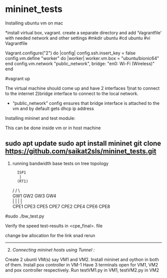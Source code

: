 # mininet_tests
Installing ubuntu vm on mac

*install virtual box, vagrant.
create a separate directory and add ‘Vagrantfile’ with needed network and other settings
#mkdir ubuntu
#cd ubuntu
#vi Vagrantfile

Vagrant.configure("2") do |config|
  config.ssh.insert_key = false
  config.vm.define "worker" do |worker|
    worker.vm.box = "ubuntu/bionic64"
  end
  config.vm.network "public_network", bridge: "en0: Wi-Fi (Wireless)"
end

#vagrant up

The virtual machine should come up and have 2 interfaces 1)nat to connect to the internet 2)bridge interface to connect to the local network.

* “public_network” config ensures that bridge interface is attached to the vm and by default gets dhcp ip address



Installing mininet and test module:

This can be done inside vm or in host machine

sudo apt update
sudo apt install mininet
git clone  https://github.com/saikat2sls/mininet_tests.git
---------------------------------------------------------------------
1. running bandwidth base tests on tree topology


         ISP1 
          |
         (RT1)
     /   /     \   \
   GW1  GW2   GW3  GW4    
    |   |      |     |  
 CPE1   CPE3   CPE5  CPE7
   CPE2   CPE4  CPE6   CPE8

#sudo ./bw_test.py

Verify the speed test-results in <cpe_final>. file


change bw allocation for the link snad rerun

---------------------------------------------------------------------

2.  *Connecting mininet hosts using Tunnel :*

Create 2 ubunti VM(s) say VM1 and VM2. Install mininet and oython in both of them.
Install pox controller in VM-1
Have 3 terminals open for VM1, VM2 and pox controller respectively.
Run testVM1.py in VM1, testVM2.py in VM2

